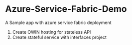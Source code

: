 # Azure-Service-Fabric-Demo
A Sample app with azure service fabric deployment

1. Create OWIN hosting for stateless API
2. Create stateful service with interfaces project
